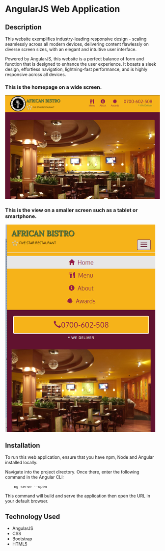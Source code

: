 # AngularJS Web Application
 
## Description

This website exemplifies industry-leading responsive design - scaling seamlessly across all modern devices, delivering content flawlessly on diverse screen sizes, with an elegant and intuitive user interface.

Powered by AngularJS, this website is a perfect balance of form and function that is designed to enhance the user experience. It boasts a sleek design, effortless navigation, lightning-fast performance, 
and is highly responsive across all devices.

### This is the homepage on a wide screen.

![Alt text](images/screenshot_1.png)

### This is the view on a smaller screen such as a tablet or smartphone.

![Alt text](images/screenshot_2.png)

## Installation

To run this web application, ensure that you have npm, Node and Angular installed locally.

Navigate into the project directory. Once there, enter the following command in the Angular CLI:

        ng serve --open


This command will build and serve the application then open the URL in your default browser.


## Technology Used

- AngularJS
- CSS
- Bootstrap
- HTML5



